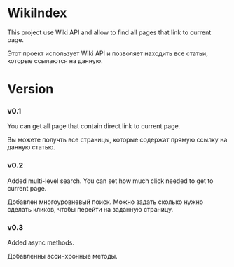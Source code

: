 # WikiIndex

This project use Wiki API and allow to find all pages that link to current page.

Этот проект использует Wiki API и позволяет находить все статьи, которые ссылаются на данную.

# Version
### v0.1
You can get all page that contain direct link to current page.

Вы можете получть все страницы, которые содержат прямую ссылку на данную статью.

### v0.2
Added multi-level search. You can set how much click needed to get to current page.

Добавлен многоуровневый поиск. Можно задать сколько нужно сделать кликов, чтобы перейти на заданную страницу.

### v0.3
Added async methods.

Добавленны ассинхронные методы.